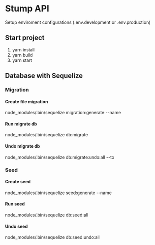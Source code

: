 # Stump API

Setup enviroment configurations (.env.development or .env.production) 

## Start project

1. yarn install
2. yarn build
3. yarn start

## Database with Sequelize

### Migration

#### Create file migration

node_modules/.bin/sequelize migration:generate --name

#### Run migrate db

node_modules/.bin/sequelize db:migrate

#### Undo migrate db

node_modules/.bin/sequelize db:migrate:undo:all --to

### Seed

#### Create seed

node_modules/.bin/sequelize seed:generate --name

#### Run seed

node_modules/.bin/sequelize db:seed:all

#### Undo seed

node_modules/.bin/sequelize db:seed:undo:all
